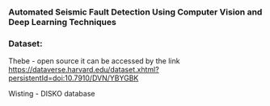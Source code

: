 ### Automated Seismic Fault Detection Using Computer Vision and Deep Learning Techniques 

### Dataset: 
Thebe - open source 
it can be accessed by the link
https://dataverse.harvard.edu/dataset.xhtml?persistentId=doi:10.7910/DVN/YBYGBK

Wisting - DISKO database

